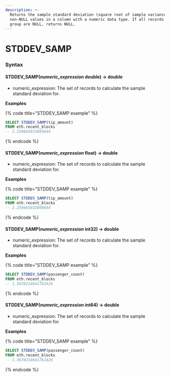 ```yaml
---
description: >-
  Returns the sample standard deviation (square root of sample variance) of
  non-NULL values in a column with a numeric data type. If all records inside a
  group are NULL, returns NULL.
---
```


# STDDEV\_SAMP

### Syntax <a href="#syntax" id="syntax"></a>

#### STDDEV\_SAMP(_numeric\_expression_ double) → double <a href="#stddev_sampnumeric_expression-double--double" id="stddev_sampnumeric_expression-double--double"></a>

* numeric\_expression: The set of records to calculate the sample standard deviation for.

**Examples**

{% code title="STDDEV_SAMP example" %}
```sql
SELECT STDDEV_SAMP(tip_amount) 
FROM eth.recent_blocks
-- 2.259665033869644
```
{% endcode %}

#### STDDEV\_SAMP(_numeric\_expression_ float) → double <a href="#stddev_sampnumeric_expression-float--double" id="stddev_sampnumeric_expression-float--double"></a>

* numeric\_expression: The set of records to calculate the sample standard deviation for.

**Examples**

{% code title="STDDEV_SAMP example" %}
```sql
SELECT STDDEV_SAMP(tip_amount) 
FROM eth.recent_blocks
-- 2.259665033869644
```
{% endcode %}

#### STDDEV\_SAMP(_numeric\_expression_ int32) → double <a href="#stddev_sampnumeric_expression-int32--double" id="stddev_sampnumeric_expression-int32--double"></a>

* numeric\_expression: The set of records to calculate the sample standard deviation for.

**Examples**

{% code title="STDDEV_SAMP example" %}
```sql
SELECT STDDEV_SAMP(passenger_count) 
FROM eth.recent_blocks
-- 1.3670214641762426
```
{% endcode %}

#### STDDEV\_SAMP(_numeric\_expression_ int64) → double <a href="#stddev_sampnumeric_expression-int64--double" id="stddev_sampnumeric_expression-int64--double"></a>

* numeric\_expression: The set of records to calculate the sample standard deviation for.

**Examples**

{% code title="STDDEV_SAMP example" %}
```sql
SELECT STDDEV_SAMP(passenger_count) 
FROM eth.recent_blocks
-- 1.3670214641762426
```
{% endcode %}
